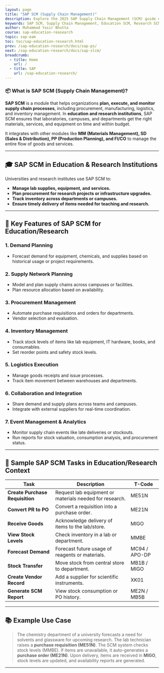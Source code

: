 ```yaml
---
layout: page
title: "SAP SCM (Supply Chain Management)"
description: Explore the 2025 SAP Supply Chain Management (SCM) guide designed for academic institutions. Learn how to efficiently manage procurement, inventory, logistics, and vendor coordination to support research and education operations.
keywords: SAP SCM, Supply Chain Management, Education SCM, Research SCM, Procurement Management, Inventory Tracking, Logistics Execution, SAP in Academia, SAP for Universities, SAP SCM 2025, Academic Supply Chain, SAP MM, SAP SD, SAP PP, SAP FI/CO, Demand Planning, Vendor Management
author: Muhammad Yasir Bhutta
course: sap-education-reasearch
topic: sap-eam
toc: toc/sap-education-research.html
prev: /sap-education-research/docs/sap-ps/
next: /sap-education-research/docs/sap-slcm/
breadcrumb:
  - title: Home
    url: /
  - title: SAP
    url: /sap-education-research/
---
```


### 📦 What is **SAP SCM (Supply Chain Management)?**

**SAP SCM** is a module that helps organizations **plan, execute, and monitor supply chain processes**, including procurement, manufacturing, logistics, and inventory management. In **education and research institutions**, SAP SCM ensures that laboratories, campuses, and departments get the right materials, services, and equipment on time and within budget.

It integrates with other modules like **MM (Materials Management), SD (Sales & Distribution), PP (Production Planning), and FI/CO** to manage the entire flow of goods and services.

---

## 🎓 SAP SCM in **Education & Research Institutions**

Universities and research institutes use SAP SCM to:

* **Manage lab supplies, equipment, and services.**
* **Plan procurement for research projects or infrastructure upgrades.**
* **Track inventory across departments or campuses.**
* **Ensure timely delivery of items needed for teaching and research.**

---

## 🔑 Key Features of SAP SCM for Education/Research

### 1. **Demand Planning**

* Forecast demand for equipment, chemicals, and supplies based on historical usage or project requirements.

### 2. **Supply Network Planning**

* Model and plan supply chains across campuses or facilities.
* Plan resource allocation based on availability.

### 3. **Procurement Management**

* Automate purchase requisitions and orders for departments.
* Vendor selection and evaluation.

### 4. **Inventory Management**

* Track stock levels of items like lab equipment, IT hardware, books, and consumables.
* Set reorder points and safety stock levels.

### 5. **Logistics Execution**

* Manage goods receipts and issue processes.
* Track item movement between warehouses and departments.

### 6. **Collaboration and Integration**

* Share demand and supply plans across teams and campuses.
* Integrate with external suppliers for real-time coordination.

### 7. **Event Management & Analytics**

* Monitor supply chain events like late deliveries or stockouts.
* Run reports for stock valuation, consumption analysis, and procurement status.

---

## 🧪 Sample SAP SCM Tasks in Education/Research Context

| Task                            | Description                                             | T-Code        |
| ------------------------------- | ------------------------------------------------------- | ------------- |
| **Create Purchase Requisition** | Request lab equipment or materials needed for research. | ME51N         |
| **Convert PR to PO**            | Convert a requisition into a purchase order.            | ME21N         |
| **Receive Goods**               | Acknowledge delivery of items to the lab/store.         | MIGO          |
| **View Stock Levels**           | Check inventory in a lab or department.                 | MMBE          |
| **Forecast Demand**             | Forecast future usage of reagents or materials.         | MC94 / APO-DP |
| **Stock Transfer**              | Move stock from central store to department.            | MB1B / MIGO   |
| **Create Vendor Record**        | Add a supplier for scientific instruments.              | XK01          |
| **Generate SCM Report**         | View stock consumption or PO history.                   | ME2N / MB5B   |

---

## 📚 Example Use Case

> The chemistry department of a university forecasts a need for solvents and glassware for upcoming research.
> The lab technician raises a **purchase requisition (ME51N)**.
> The SCM system checks stock levels (MMBE). If items are unavailable, it auto-generates a **purchase order (ME21N)**.
> Upon delivery, items are received in **MIGO**, stock levels are updated, and availability reports are generated.

---

